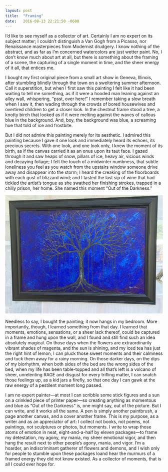 ```yaml
---
layout: post
title:  "Framing"
date:   2016-08-13 22:21:50 -0600
---
```


I’d like to see myself as a collector of art. Certainly I am no expert on its subject
matter; I couldn’t distinguish a Van Gogh from a Picasso, nor Renaissance masterpieces
from Modernist drudgery. I know nothing of the abstract, and as far as I’m concerned
watercolors are just wetter paint. No, I don’t know much about art at all, but there is
something about the framing of a scene, the capturing of a single moment in time, and the
sheer energy of it all, that entices me.

I bought my first original piece from a small art show in Geneva, Illinois, after
stumbling blindly through the town on a sweltering summer afternoon. Call it superstition,
but when I first saw this painting I felt like it had been waiting to tell me something, as if it
were a hooded man leaning against an alley wall, whispering, “psst, over here!” I remember
taking a slow breath when I saw it, then wading through the crowds of bored housewives
and overtired children to get a closer look. In the chestnut frame stood a tree, a knotty
birch that looked as if it were melting against the waves of callous blue in the background.
And, boy, the background was blue, a screaming hue that told of ice and frostbite.

But I did not admire this painting merely for its aesthetic. I admired this painting because I gave it
one look and immediately heard its echoes, its precious secrets. With one look, and one
look only, I knew the moment of its birth, as if the canvas carried it as an onus upon its taut
face. I gazed through it and saw heaps of snow, pillars of ice, heavy air, vicious winds and
decaying foliage; I felt the touch of a midwinter numbness, that subtle loneliness you feel as
you watch from the upstairs window someone drive away and disappear into the storm; I
heard the creaking of the floorboards with each gust of blizzard wind; and I tasted the last
sip of wine that had tickled the artist’s tongue as she swathed her finishing strokes, trapped
in a chilly prison, her home. She named this moment “Out of the Darkness.”

![Out of the Darkness](/assets/images/framing.jpg)

Needless to say, I bought the painting; it now hangs in my bedroom. More
importantly, though, I learned something from that day. I learned that moments, emotions,
sensations, or a sheer lack thereof, could be captured in a frame and hung upon the wall,
and I found and still find such an idea absolutely magical. On those days when the flowers
are extraordinarily vibrant shades of magenta, and the sun is shining, and my iced tea has just the right hint of lemon, I can pluck those sweet moments and their calmness and tuck them away for a rainy morning. On those darker days, on the dips of my biorhythm, when
both sides of the bed are the wrong sides of the bed, when my life has been table-topped
and all that’s left is a volcano of sheer, unrelenting RAGE and disgust for every trifling
matter, I can snatch those feelings up, as a kid jars a firefly, so that one day I can gawk at
the raw energy of a pestilent moment long passed.

I am no expert painter—at most I can scribble some stick figures and a sun on a
crinkled piece of printer paper—so creating anything as momentous and blue as “Out of the
Darkness” is, one might say, out of the picture. But I can write, and it works all the same. A
pen is simply another paintbrush, a page another canvas, and a cover another frame. This is
my purpose, as a writer and as an appreciator of art: I collect not books, not poems, not
paintings, not sculptures or photos, but moments. I write to wrap those atoms of emotion
in neat, eight-and-a-half by eleven packages—to frame my detestation, my agony, my
mania, my sheer emotional vigor, and then hang the result next to other people’s agony,
mania, and vigor. I’m a hoarder, an indiscriminant gatherer of flowers and demons, and I
wish only for people to stumble upon these packages loand hear the murmurs of a framed
energy they did not know existed. As a collector of moments, that is all I could ever hope
for.
